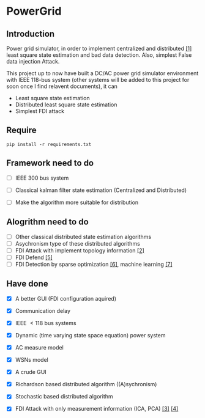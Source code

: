 # PowerGrid
## Introduction

Power grid simulator, in order to implement centralized and distributed [[1]](https://www.sciencedirect.com/science/article/pii/S0005109814004580) least square state estimation and bad data detection. Also, simplest False data injection Attack.

This project up to now have built a DC/AC power grid simulator environment with IEEE 118-bus system (other systems will be added to this project for soon once I find relavent documents), it can

- Least square state estimation
- Distributed least square state estimation
- Simplest FDI attack


## Require

`pip install -r requirements.txt`

## Framework need to do

- [ ] IEEE 300 bus system

- [ ] Classical kalman filter state estimation (Centralized and Distributed)

- [ ] Make the algorithm more suitable for distribution 


## Alogrithm need to do

- [ ] Other classical distributed state estimation algorithms
- [ ] Asychronism type of these distributed algorithms
- [ ] FDI Attack with implement topology information [[2]](http://citeseerx.ist.psu.edu/viewdoc/download?doi=10.1.1.714.756&rep=rep1&type=pdf)
- [ ] FDI Defend [[5]](https://ptolemy.berkeley.edu/projects/truststc/conferences/10/CPSWeek/papers/scs1_paper_2.pdf)
- [ ] FDI Detection by sparse optimization [[6]](https://sci-hub.se/https://ieeexplore.ieee.org/abstract/document/6740901/), machine learning [[7]](https://sci-hub.se/https://ieeexplore.ieee.org/abstract/document/7063894/)

## Have done

- [x] A better GUI (FDI configuration aquired)

- [x] Communication delay

- [x] IEEE $< 118$ bus systems

- [x] Dynamic (time varying state space equation) power system
- [x] AC measure model

- [x] WSNs model

- [x] A crude GUI

- [x] Richardson based distributed algorithm ((A)sychronism)
- [x] Stochastic based distributed algorithm

- [x] FDI Attack with only measurement information (ICA, PCA) [[3]](https://sci-hub.se/https://ieeexplore.ieee.org/abstract/document/6102326/) [[4]](https://sci-hub.se/https://ieeexplore.ieee.org/abstract/document/7001709/)
